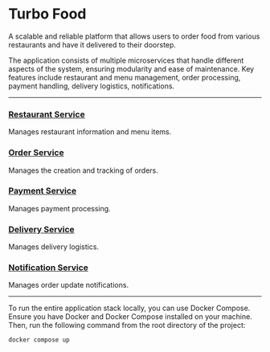 # Turbo Food

A scalable and reliable platform that allows users to order food from various restaurants
and have it delivered to their doorstep.

The application consists of multiple microservices that handle different aspects of the system,
ensuring modularity and ease of maintenance.
Key features include restaurant and menu management, order processing, payment handling,
delivery logistics, notifications.

---

### **[Restaurant Service](restaurant-service/)**
Manages restaurant information and menu items.

### **[Order Service](order-service/)**
Manages the creation and tracking of orders.

### **[Payment Service](payment-mock/)**
Manages payment processing.

### **[Delivery Service](delivery-service/)**
Manages delivery logistics.

### **[Notification Service](notification-service/)**
Manages order update notifications.

---

To run the entire application stack locally, you can use Docker Compose. Ensure you have
Docker and Docker Compose installed on your machine. Then, run the following command
from the root directory of the project:
```
docker compose up
```
